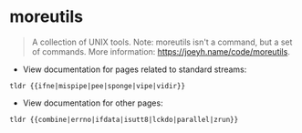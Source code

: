 # moreutils

> A collection of UNIX tools.
> Note: moreutils isn't a command, but a set of commands.
> More information: <https://joeyh.name/code/moreutils>.

- View documentation for pages related to standard streams:

`tldr {{ifne|mispipe|pee|sponge|vipe|vidir}}`

- View documentation for other pages:

`tldr {{combine|errno|ifdata|isutt8|lckdo|parallel|zrun}}`
